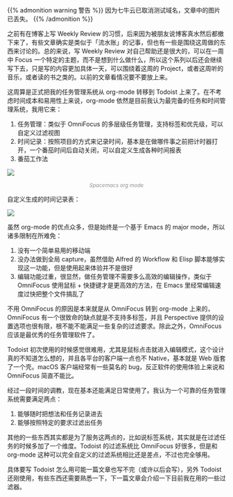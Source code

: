 
{{% admonition warning 警告 %}}
因为七牛云已取消测试域名，文章中的图片已丢失。
{{% /admonition %}}

之前有在博客上写 Weekly Review 的习惯，后来因为被朋友说博客真水然后都撤下来了，有些文章确实是类似于「流水账」的记事，但也有一些是围绕这周做的东西来讨论的。总的来说，写 Weekly Review 对自己帮助还是很大的，可以在一周中 Focus 一个特定的主题，而不是想到什么做什么，所以这个系列以后还会继续写下去，只是写的内容更加具体一天，可以围绕着这周的 Project，或者这周听的音乐，或者读的书之类的。以前的文章看情况要不要放上来。

这周算是正式把我的任务管理系统从 org-mode 转移到 Todoist 上来了。在不考虑时间成本和易用性上来说，org-mode 依然是目前我认为最完备的任务和时间管理系统，我用它来：

1. 任务管理：类似于 OmniFocus 的多层级任务管理，支持标签和优先级，可以自定义过滤视图
2. 时间记录：按照项目的方式来记录时间，基本是在做哪件事之前把计时器打开，一个番茄时间后自动关闭，可以自定义生成各种时间报表
3. 番茄工作法

![](http://omaacpco9.bkt.clouddn.com/2017-05-07-092455.jpg)
<center style="font-style: italic; color: #8F8F8B; font-size:12px;">Spacemacs org mode</center>

自定义生成的时间记录表：

![](http://omaacpco9.bkt.clouddn.com/2017-05-07-092544.jpg)

虽然 org-mode 的优点众多，但是始终是一个基于 Emacs 的 major mode，所以诸多限制在所难免：

1. 没有一个简单易用的移动端
2. 没办法做到全局 capture，虽然借助 Alfred 的 Workflow 和 Elisp 脚本能够实现这一功能，但是使用起来体验并不是很好
3. 编辑功能过重，很显然，做任务管理不需要多么高效的编辑操作，类似于 OmniFocus 使用鼠标 + 快捷键才是更高效的方法，在 Emacs 里经常编辑速度过快把整个文件搞乱了

不用 OmniFocus 的原因是本来就是从 OmniFocus 转到 org-mode 上来的，OmniFocus 有一个很致命的缺点就是不支持多标签，并且 Perspective 提供的设置选项也很有限，根不能不能满足一些复杂的过滤要求。除此之外，OmniFocus 应该是最优秀的任务管理软件了。

Todoist 初次使用的时候感觉很难用，尤其是鼠标点击就进入编辑模式，这个设计真的不知道怎么想的，并且各平台的客户端一点也不 Native，基本就是 Web 版套了一个壳。macOS 客户端经常有一些莫名的 bug，反正软件的使用体验上来说和 OmniFocus 简直不能比。

经过一段时间的调教，现在基本还能满足日常使用了。我认为一个可靠的任务管理系统需要满足两点：

1. 能够随时把想法和任务记录进去
2. 能够按照特定的要求过滤出任务

其他的一些东西其实都是为了服务这两点的，比如说标签系统，其实就是在过滤任务的时候多加了一个维度。Todoist 的过滤系统比 OmniFocus 好很多，但是和 org-mode 这种可以完全自定义的过滤系统相比还是差点，不过也完全够用。

具体要写 Todoist 怎么用可能一篇文章也写不完（或许以后会写），另外 Todoist 还刚使用，有些东西还需要熟悉一下，下一篇文章会介绍一下目前我在用的一些过滤器。
